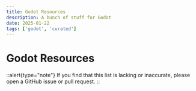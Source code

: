 ```yaml
---
title: Godot Resources
description: A bunch of stuff for Godot
date: 2025-01-22
tags: ['godot', 'curated']
---
```


# Godot Resources

<style>
.md-contents ul + blockquote:not(.md-override), .md-contents ol + blockquote:not(.md-override) {
    margin-left: 1rem;
}
</style>

::alert{type="note"}
If you find that this list is lacking or inaccurate, please open a GitHub issue or pull request.
::